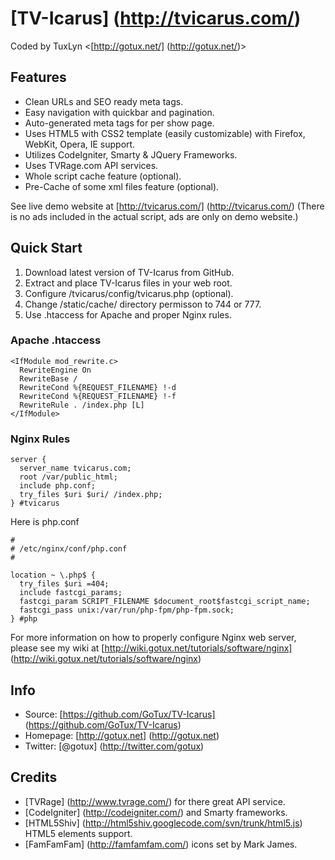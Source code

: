 # [TV-Icarus] (http://tvicarus.com/)
Coded by TuxLyn <[http://gotux.net/] (http://gotux.net/)>

## Features
* Clean URLs and SEO ready meta tags.
* Easy navigation with quickbar and pagination.
* Auto-generated meta tags for per show page.
* Uses HTML5 with CSS2 template (easily customizable) with Firefox, WebKit, Opera, IE support.
* Utilizes CodeIgniter, Smarty & JQuery Frameworks.
* Uses TVRage.com API services.
* Whole script cache feature (optional).
* Pre-Cache of some xml files feature (optional).

See live demo website at [http://tvicarus.com/] (http://tvicarus.com/)
(There is no ads included in the actual script, ads are only on demo website.)

## Quick Start
1. Download latest version of TV-Icarus from GitHub.
2. Extract and place TV-Icarus files in your web root.
3. Configure /tvicarus/config/tvicarus.php (optional).
4. Change /static/cache/ directory permisson to 744 or 777.
5. Use .htaccess for Apache and proper Nginx rules.

### Apache .htaccess
```
<IfModule mod_rewrite.c>
  RewriteEngine On
  RewriteBase /
  RewriteCond %{REQUEST_FILENAME} !-d
  RewriteCond %{REQUEST_FILENAME} !-f
  RewriteRule . /index.php [L]
</IfModule>
```

### Nginx Rules
```
server {
  server_name tvicarus.com;
  root /var/public_html;
  include php.conf;
  try_files $uri $uri/ /index.php;
} #tvicarus
```
Here is php.conf
```
#
# /etc/nginx/conf/php.conf
#

location ~ \.php$ {
  try_files $uri =404;
  include fastcgi_params;
  fastcgi_param SCRIPT_FILENAME $document_root$fastcgi_script_name;
  fastcgi_pass unix:/var/run/php-fpm/php-fpm.sock;
} #php
```
For more information on how to properly configure Nginx web server, please see my wiki at [http://wiki.gotux.net/tutorials/software/nginx] (http://wiki.gotux.net/tutorials/software/nginx)

## Info
* Source: [https://github.com/GoTux/TV-Icarus] (https://github.com/GoTux/TV-Icarus)
* Homepage: [http://gotux.net] (http://gotux.net)
* Twitter: [@gotux] (http://twitter.com/gotux)

## Credits
* [TVRage] (http://www.tvrage.com/) for there great API service.
* [CodeIgniter] (http://codeigniter.com/) and Smarty frameworks.
* [HTML5Shiv] (http://html5shiv.googlecode.com/svn/trunk/html5.js) HTML5 elements support.
* [FamFamFam] (http://famfamfam.com/) icons set by Mark James.
